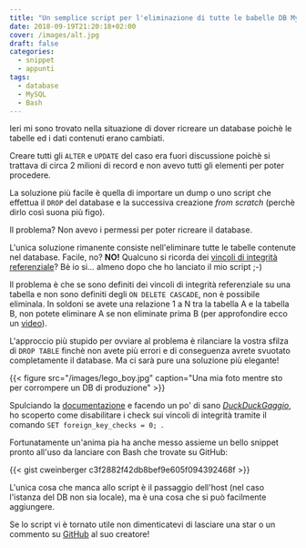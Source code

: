 ```yaml
---
title: "Un semplice script per l'eliminazione di tutte le babelle DB MySQL"
date: 2018-09-19T21:20:18+02:00
cover: /images/alt.jpg
draft: false
categories:
  - snippet
  - appunti
tags:
  - database
  - MySQL
  - Bash
---
```

Ieri mi sono trovato nella situazione di dover ricreare un database poichè le tabelle ed i dati contenuti erano cambiati.

Creare tutti gli `ALTER` e `UPDATE` del caso era fuori discussione poichè si trattava di circa 2 milioni di record e non avevo tutti gli elementi per poter procedere.

La soluzione più facile è quella di importare un dump o uno script che effettua il `DROP` del database e la successiva creazione *from scratch* (perchè dirlo così suona più figo).

Il problema? Non avevo i permessi per poter ricreare il database.

L'unica soluzione rimanente consiste nell'eliminare tutte le tabelle contenute nel database. Facile, no? **NO!** Qualcuno si ricorda dei [vincoli di integrità referenziale](https://it.wikipedia.org/wiki/Vincolo_di_integrit%C3%A0_referenziale)? Bè io si... almeno dopo che ho lanciato il mio script ;-)

Il problema è che se sono definiti dei vincoli di integrità referenziale su una tabella e non sono definiti degli `ON DELETE CASCADE`, non è possibile eliminala. In soldoni se avete una relazione 1 a N tra la tabella A e la tabella B, non potete eliminare A se non eliminate prima B (per approfondire ecco un [video](https://www.youtube.com/watch?v=qOlhsLIc0lA)).

L'approccio più stupido per ovviare al problema è rilanciare la vostra sfilza di `DROP TABLE` finchè non avete più errori e di conseguenza avrete svuotato completamente il database. Ma ci sarà pure una soluzione più elegante!

{{< figure src="/images/lego_boy.jpg" caption="Una mia foto mentre sto per corrompere un DB di produzione" >}}


Spulciando la [documentazione](https://dev.mysql.com/doc/refman/8.0/en/create-table-foreign-keys.html) e facendo un po' di sano [*DuckDuckGaggio*](https://duckduckgo.com/), ho scoperto come disabilitare i check sui vincoli di integrità tramite il comando `SET foreign_key_checks = 0;
`.

Fortunatamente un'anima pia ha anche messo assieme un bello snippet pronto all'uso da lanciare con Bash che trovate su GitHub:

{{< gist cweinberger c3f2882f42db8bef9e605f094392468f >}}


L'unica cosa che manca allo script è il passaggio dell'host (nel caso l'istanza del DB non sia locale), ma è una cosa che si può facilmente aggiungere.

Se lo script vi è tornato utile non dimenticatevi di lasciare una star o un commento su [GitHub](https://gist.github.com/cweinberger/c3f2882f42db8bef9e605f094392468f#file-mysql-drop-all-tables-sh) al suo creatore!
